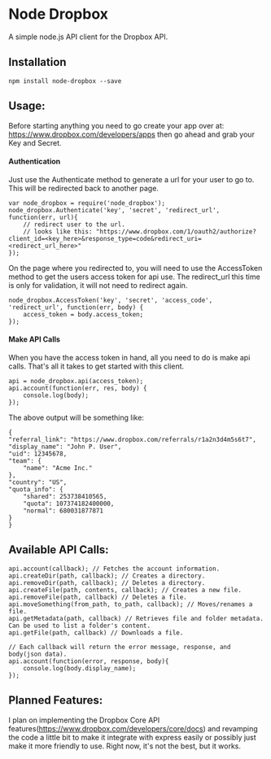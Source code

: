 # Node Dropbox

A simple node.js API client for the Dropbox API.

## Installation

	npm install node-dropbox --save

## Usage:

Before starting anything you need to go create your app over at: https://www.dropbox.com/developers/apps then go ahead and grab your Key and Secret.

#### Authentication

Just use the Authenticate method to generate a url for your user to go to. This will be redirected back to another page.

	var node_dropbox = require('node_dropbox');
	node_dropbox.Authenticate('key', 'secret', 'redirect_url', function(err, url){
		// redirect user to the url.
		// looks like this: "https://www.dropbox.com/1/oauth2/authorize?client_id=<key_here>&response_type=code&redirect_uri=<redirect_url_here>"
	});

On the page where you redirected to, you will need to use the AccessToken method to get the users access token for api use. The redirect_url this time is only for validation, it will not need to redirect again.

	node_dropbox.AccessToken('key', 'secret', 'access_code', 'redirect_url', function(err, body) {
		access_token = body.access_token;
	});

#### Make API Calls

When you have the access token in hand, all you need to do is make api calls. That's all it takes to get started with this client.

	api = node_dropbox.api(access_token);
	api.account(function(err, res, body) {
		console.log(body);
	});

The above output will be something like:

	{
    "referral_link": "https://www.dropbox.com/referrals/r1a2n3d4m5s6t7",
    "display_name": "John P. User",
    "uid": 12345678,
    "team": {
        "name": "Acme Inc."
    },
    "country": "US",
    "quota_info": {
        "shared": 253738410565,
        "quota": 107374182400000,
        "normal": 680031877871
    }
	}

## Available API Calls:
	
	api.account(callback); // Fetches the account information.
	api.createDir(path, callback); // Creates a directory.
	api.removeDir(path, callback); // Deletes a directory.
	api.createFile(path, contents, callback); // Creates a new file.
	api.removeFile(path, callback) // Deletes a file.
	api.moveSomething(from_path, to_path, callback); // Moves/renames a file.
	api.getMetadata(path, callback) // Retrieves file and folder metadata. Can be used to list a folder's content.
	api.getFile(path, callback) // Downloads a file.

	// Each callback will return the error message, response, and body(json data).
	api.account(function(error, response, body){
		console.log(body.display_name);
	});

## Planned Features:

I plan on implementing the Dropbox Core API features(https://www.dropbox.com/developers/core/docs) and revamping the code a little bit to make it integrate with express easily or possibly just make it more friendly to use. Right now, it's not the best, but it works.
